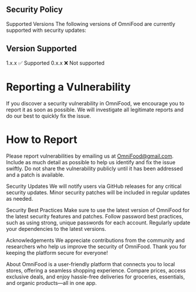 ## Security Policy
Supported Versions
The following versions of OmniFood are currently supported with security updates:

## Version	Supported
1.x.x	✅ Supported
0.x.x	❌ Not supported

# Reporting a Vulnerability
If you discover a security vulnerability in OmniFood, we encourage you to report it as soon as possible. We will investigate all legitimate reports and do our best to quickly fix the issue.

# How to Report
Please report vulnerabilities by emailing us at OmniFood@gmail.com. Include as much detail as possible to help us identify and fix the issue swiftly.
Do not share the vulnerability publicly until it has been addressed and a patch is available.

Security Updates
We will notify users via GitHub releases for any critical security updates.
Minor security patches will be included in regular updates as needed.

Security Best Practices
Make sure to use the latest version of OmniFood for the latest security features and patches.
Follow password best practices, such as using strong, unique passwords for each account.
Regularly update your dependencies to the latest versions.

Acknowledgements
We appreciate contributions from the community and researchers who help us improve the security of OmniFood. Thank you for keeping the platform secure for everyone!

About
OmniFood is a user-friendly platform that connects you to local stores, offering a seamless shopping experience. Compare prices, access exclusive deals, and enjoy hassle-free deliveries for groceries, essentials, and organic products—all in one app.

